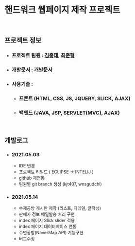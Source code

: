 # 핸드워크 웹페이지 제작 프로젝트
<br>

## 프로젝트 정보
* ### 프로젝트 팀원 : [김종태](https://github.com/kjt407), [최준형](https://github.com/wnsgudchl0302)
* ### 개발문서 : [개발문서](https://github.com/kjt407/HandWork-Project/tree/kjt407/%EA%B0%9C%EB%B0%9C%EB%AC%B8%EC%84%9C)
* ### 사용기술 :
   * ### 프론트 (HTML, CSS, JS, JQUERY, SLICK, AJAX)
   * ### 백엔드  (JAVA, JSP, SERVLET(MVC), AJAX)
<br>

## 개발로그
* ### 2021.05.03
    * IDE 변경
    * 프로젝트 리빌드 ( ECLIPSE -> INTELIJ )
    * github 재연동
    * 팀원별 git branch 생성 (kjt407, wnsgudchl)
* ### 2021.05.14
    * 수제공방 게시판 제작 (리스트, 디테일, 글작성)
    * 판매자 정보 메일발송 처리 구현
    * index 페이지 Slick slider 적용
    * index 페이지 데이터베이스 연동
    * 주변공방(NaverMap API) 기능구현
    * 버그수정
